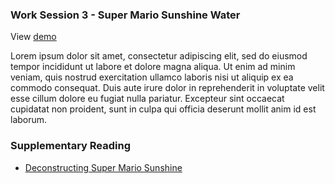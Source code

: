 ### Work Session 3 - Super Mario Sunshine Water

View [demo](demo/worksession3.html)

Lorem ipsum dolor sit amet, consectetur adipiscing elit, sed do eiusmod tempor incididunt ut labore et dolore magna aliqua. Ut enim ad minim veniam, quis nostrud exercitation ullamco laboris nisi ut aliquip ex ea commodo consequat. Duis aute irure dolor in reprehenderit in voluptate velit esse cillum dolore eu fugiat nulla pariatur. Excepteur sint occaecat cupidatat non proident, sunt in culpa qui officia deserunt mollit anim id est laborum.


### Supplementary Reading

*   [Deconstructing Super Mario Sunshine][]


[Deconstructing Super Mario Sunshine]: https://blog.mecheye.net/2018/03/deconstructing-the-water-effect-in-super-mario-sunshine/
